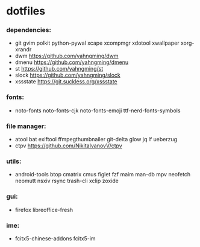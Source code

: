# dotfiles

### dependencies:

- git gvim polkit python-pywal xcape xcompmgr xdotool xwallpaper xorg-xrandr
- dwm https://github.com/yahngming/dwm
- dmenu https://github.com/yahngming/dmenu
- st https://github.com/yahngming/st
- slock https://github.com/yahngming/slock
- xssstate https://git.suckless.org/xssstate

### fonts:
- noto-fonts noto-fonts-cjk noto-fonts-emoji ttf-nerd-fonts-symbols

### file manager:
- atool bat exiftool ffmpegthumbnailer git-delta glow jq lf ueberzug
- ctpv https://github.com/NikitaIvanovV/ctpv

### utils:
- android-tools btop cmatrix cmus figlet fzf maim man-db mpv neofetch neomutt nsxiv rsync trash-cli xclip zoxide

### gui:
- firefox libreoffice-fresh

### ime:
- fcitx5-chinese-addons fcitx5-im
